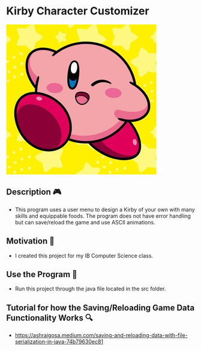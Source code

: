 # Kirby Character Customizer

![alt text](kirbyWinking.jpg)
## Description :video_game:
* This program uses a user menu to design a Kirby of your own with many skills and equippable foods. The program does not have error handling but can save/reload the game and use ASCII animations.

## Motivation :clap:
* I created this project for my IB Computer Science class.

## Use the Program :tada:
* Run this project through the java file located in the src folder.

## Tutorial for how the Saving/Reloading Game Data Functionality Works :mag:
* https://ashraigosa.medium.com/saving-and-reloading-data-with-file-serialization-in-java-74b79630ec81



